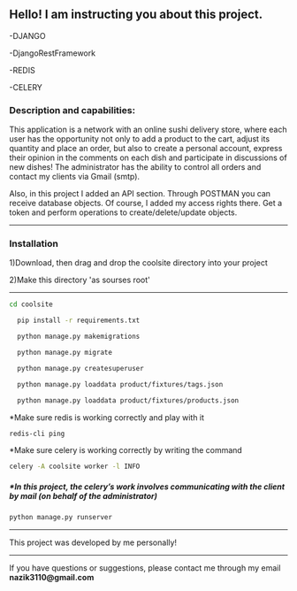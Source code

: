 <h2>Hello! I am instructing you about this project.</h3>
<p>-DJANGO</p>
<p>-DjangoRestFramework</p>
<p>-REDIS</p>
<p>-CELERY</p>
<h3>Description and capabilities: </h3>
<p>This application is a network with an online sushi delivery store, where each user has the opportunity not only to add a product to the cart, adjust its quantity and place an order, but also to create a personal account, express their opinion in the comments on each dish and participate in discussions of new dishes! The administrator has the ability to control all orders and contact my clients via Gmail (smtp).
<br>
<p>Also, in this project I added an API section.
Through POSTMAN you can receive database objects.
Of course, I added my access rights there.
Get a token and perform operations to create/delete/update objects.</p> 
<hr>
<h3>Installation</h3>
<p>1)Download, then drag and drop the coolsite directory into your project</h4>
<p>2)Make this directory 'as sourses root'</p>
<hr>

```bash
cd coolsite
```

```bash
  pip install -r requirements.txt
```
```bash
  python manage.py makemigrations
```
```bash
  python manage.py migrate
```
```bash
  python manage.py createsuperuser
```
```bash
  python manage.py loaddata product/fixtures/tags.json
```
```bash
  python manage.py loaddata product/fixtures/products.json
```
*Make sure redis is working correctly and play with it
```bash
redis-cli ping
```
*Make sure celery is working correctly by writing the command
```bash
celery -A coolsite worker -l INFO
```
<h5>*In this project, the celery’s work involves communicating with the client by mail (on behalf of the administrator)</h5>

```bash
python manage.py runserver
```
<hr>
<p>This project was developed by me personally! </p>
<hr>
<p>If you have questions or suggestions, please contact me through my email <b>nazik3110@gmail.com</b></p>


